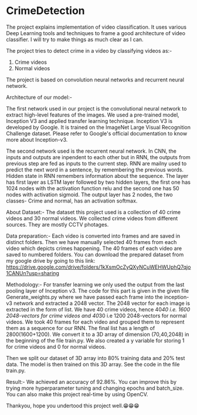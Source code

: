 # CrimeDetection
The project explains implementation of video classification. It uses various Deep Learning tools and techniques to frame a good architecture of video classifier.
I will try to make things as much clear as I can.

The project tries to detect crime in a video by classifying videos as:-
1) Crime videos
2) Normal videos

The project is based on convolution neural networks and recurrent neural network.

Architecture of our model:-

The first network used in our project is the convolutional neural network to extract high-level features of the images. We used a pre-trained model, Inception V3 and applied transfer learning technique.
Inception V3 is developed by Google. It is trained on the ImageNet Large Visual Recognition Challenge dataset. Please refer to Google's official documentation to know more about Inception-v3.

The second network used is the recurrent neural network. In CNN, the inputs and outputs are inpendent to each other but in RNN, the outputs from previous step are fed as inputs to the current step. RNN are mailny used to 
predict the next word in a sentence, by remembering the previous words. Hidden state in RNN remembers information about the sequence.
The layer has first layer as LSTM layer followed by two hidden layers, the first one has 1024 nodes with the activation function relu and the second one has 50 nodes with activation sigmoid.
The output layer has 2 nodes, the two classes- Crime and normal, has an activation softmax. 

About Dataset:-
The dataset this project used is a collection of 40 crime videos and 30 normal videos. We collected crime videos from different sources. They are mostly CCTV photages. 

Data preparation:-
Each video is converted into frames and are saved in distinct folders. Then we have manually selected 40 frames from each video which depicts crimes happening. The 40 frames of each video are saved to numbered folders.
You can download the prepared dataset from my google drive by going to this link:
https://drive.google.com/drive/folders/1kXsmOcZyQXyNCuWEHWUphQ7qjo1CANUn?usp=sharing

Methodology:-
For transfer learning we only used the output from the last pooling layer of Inception v3. The code for this part is given in the given file Generate_weights.py where we have passed each frame into the inception-v3 network and extracted a 2048 vector. 
The 2048 vector for each image is extracted in the form of list. We have 40 crime videos, hence 40*40 i.e. 1600 2048-vectors for crime videos and 40*30 i.e 1200 2048-vectors for normal videos. We took 40 frames for each video and grouped them to represent them as a sequence for our RNN. The final list has a length of 2800(1600+1200). We convert it to a 3D array of dimension (70,40,2048) in the beginning of the file train.py. We also created a y variable for storing 1 for crime videos and 0 for normal videos.

Then we split our dataset of 3D array into 80% training data and 20% test data. The model is then trained on this 3D array. See the code in the file train.py.

Result:-
We achieved an accuracy of 92.86%. You can improve this by trying more hyperparameter tuning and changing epochs and batch_size. You can also make this project real-time by using OpenCV.

Thankyou, hope you undertood this project well.😁😁😁


